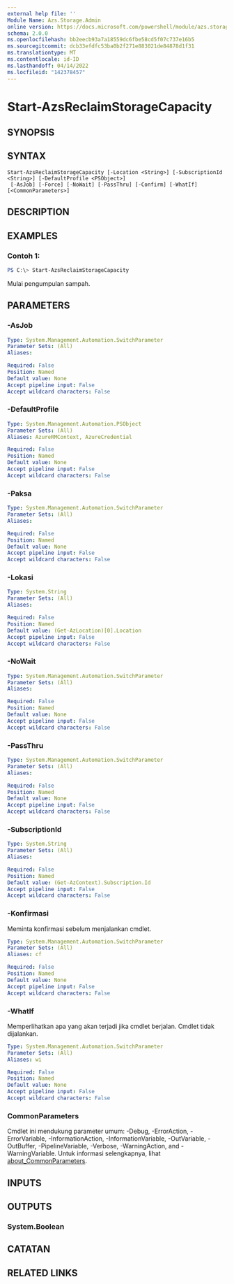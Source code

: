 ```yaml
---
external help file: ''
Module Name: Azs.Storage.Admin
online version: https://docs.microsoft.com/powershell/module/azs.storage.admin/start-azsreclaimstoragecapacity
schema: 2.0.0
ms.openlocfilehash: bb2eecb93a7a18559dc6fbe58cd5f07c737e16b5
ms.sourcegitcommit: dcb33efdfc53ba0b2f271e883021de84878d1f31
ms.translationtype: MT
ms.contentlocale: id-ID
ms.lasthandoff: 04/14/2022
ms.locfileid: "142378457"
---
```

# Start-AzsReclaimStorageCapacity

## SYNOPSIS


## SYNTAX

```
Start-AzsReclaimStorageCapacity [-Location <String>] [-SubscriptionId <String>] [-DefaultProfile <PSObject>]
 [-AsJob] [-Force] [-NoWait] [-PassThru] [-Confirm] [-WhatIf] [<CommonParameters>]
```

## DESCRIPTION


## EXAMPLES

### Contoh 1:
```powershell
PS C:\> Start-AzsReclaimStorageCapacity
```

Mulai pengumpulan sampah.

## PARAMETERS

### -AsJob


```yaml
Type: System.Management.Automation.SwitchParameter
Parameter Sets: (All)
Aliases:

Required: False
Position: Named
Default value: None
Accept pipeline input: False
Accept wildcard characters: False

```

### -DefaultProfile


```yaml
Type: System.Management.Automation.PSObject
Parameter Sets: (All)
Aliases: AzureRMContext, AzureCredential

Required: False
Position: Named
Default value: None
Accept pipeline input: False
Accept wildcard characters: False

```

### -Paksa


```yaml
Type: System.Management.Automation.SwitchParameter
Parameter Sets: (All)
Aliases:

Required: False
Position: Named
Default value: None
Accept pipeline input: False
Accept wildcard characters: False

```

### -Lokasi


```yaml
Type: System.String
Parameter Sets: (All)
Aliases:

Required: False
Position: Named
Default value: (Get-AzLocation)[0].Location
Accept pipeline input: False
Accept wildcard characters: False

```

### -NoWait


```yaml
Type: System.Management.Automation.SwitchParameter
Parameter Sets: (All)
Aliases:

Required: False
Position: Named
Default value: None
Accept pipeline input: False
Accept wildcard characters: False

```

### -PassThru


```yaml
Type: System.Management.Automation.SwitchParameter
Parameter Sets: (All)
Aliases:

Required: False
Position: Named
Default value: None
Accept pipeline input: False
Accept wildcard characters: False

```

### -SubscriptionId


```yaml
Type: System.String
Parameter Sets: (All)
Aliases:

Required: False
Position: Named
Default value: (Get-AzContext).Subscription.Id
Accept pipeline input: False
Accept wildcard characters: False

```

### -Konfirmasi
Meminta konfirmasi sebelum menjalankan cmdlet.

```yaml
Type: System.Management.Automation.SwitchParameter
Parameter Sets: (All)
Aliases: cf

Required: False
Position: Named
Default value: None
Accept pipeline input: False
Accept wildcard characters: False

```

### -WhatIf
Memperlihatkan apa yang akan terjadi jika cmdlet berjalan.
Cmdlet tidak dijalankan.

```yaml
Type: System.Management.Automation.SwitchParameter
Parameter Sets: (All)
Aliases: wi

Required: False
Position: Named
Default value: None
Accept pipeline input: False
Accept wildcard characters: False

```

### CommonParameters
Cmdlet ini mendukung parameter umum: -Debug, -ErrorAction, -ErrorVariable, -InformationAction, -InformationVariable, -OutVariable, -OutBuffer, -PipelineVariable, -Verbose, -WarningAction, and -WarningVariable. Untuk informasi selengkapnya, lihat [about_CommonParameters](http://go.microsoft.com/fwlink/?LinkID=113216).

## INPUTS

## OUTPUTS

### System.Boolean



## CATATAN

## RELATED LINKS


